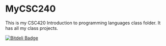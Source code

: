 # MyCSC240
This is my CSC420 Introduction to programming languages class folder.
It has all my class projects.


[![Bitdeli Badge](https://d2weczhvl823v0.cloudfront.net/kunallanjewar/mycsc240/trend.png)](https://bitdeli.com/free "Bitdeli Badge")

